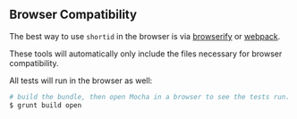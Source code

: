 ## Browser Compatibility

The best way to use `shortid` in the browser is via [browserify](http://browserify.org/) or [webpack](http://webpack.github.io/).

These tools will automatically only include the files necessary for browser compatibility.

All tests will run in the browser as well:

```bash
# build the bundle, then open Mocha in a browser to see the tests run.
$ grunt build open
```
